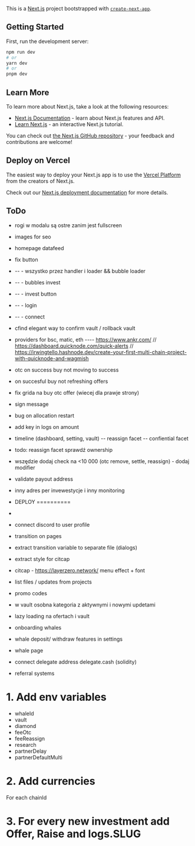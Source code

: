 This is a [Next.js](https://nextjs.org/) project bootstrapped with [`create-next-app`](https://github.com/vercel/next.js/tree/canary/packages/create-next-app).

## Getting Started

First, run the development server:

```bash
npm run dev
# or
yarn dev
# or
pnpm dev
```

## Learn More

To learn more about Next.js, take a look at the following resources:

- [Next.js Documentation](https://nextjs.org/docs) - learn about Next.js features and API.
- [Learn Next.js](https://nextjs.org/learn) - an interactive Next.js tutorial.

You can check out [the Next.js GitHub repository](https://github.com/vercel/next.js/) - your feedback and contributions are welcome!

## Deploy on Vercel

The easiest way to deploy your Next.js app is to use the [Vercel Platform](https://vercel.com/new?utm_medium=default-template&filter=next.js&utm_source=create-next-app&utm_campaign=create-next-app-readme) from the creators of Next.js.

Check out our [Next.js deployment documentation](https://nextjs.org/docs/deployment) for more details.


## ToDo
- rogi w modalu są ostre zanim jest fullscreen
- images for seo
- homepage datafeed
- fix button 
- -- - wszystko przez handler i loader && bubble loader
- -- - bubbles invest
- -- - invest button
- -- - login
- -- - connect

- cfind elegant way to confirm vault / rollback vault
- providers for bsc, matic, eth ---- https://www.ankr.com/ // https://dashboard.quicknode.com/quick-alerts // https://irwingtello.hashnode.dev/create-your-first-multi-chain-project-with-quicknode-and-wagmish
- otc on success buy not moving to success
- on succesful buy not refreshing offers
- fix grida na buy otc offer (wiecej dla prawje strony)
- sign message
- bug on allocation restart
- add key in logs on amount

- timeline (dashboard, setting, vault)
  -- reassign facet
  -- confiential facet
- todo: reassign facet sprawdź ownership
- wszędzie dodaj check na <10 000 (otc remove, settle, reassign) - dodaj modifier
- validate payout address
- inny adres per invewestycje i inny monitoring

- DEPLOY
==========
- 
- connect discord to user profile
- transition on pages
- extract transition variable to separate file (dialogs)
- extract style for citcap
- citcap - https://layerzero.network/ menu effect + font
- list files / updates from projects
- promo codes

- w vault osobna kategoria z aktywnymi i nowymi updetami
- lazy loading na ofertach i vault
- onboarding whales
- whale deposit/ withdraw features in settings
- whale page


- connect delegate address delegate.cash (solidity)
- referral systems

# 1. Add env variables
- whaleId
- vault
- diamond
- feeOtc
- feeReassign
- research
- partnerDelay
- partnerDefaultMulti

# 2. Add currencies 
For each chainId

# 3. For every new investment add Offer, Raise and logs.SLUG
